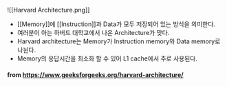 ![[Harvard Architecture.png]]
- [[Memory]]에 [[Instruction]]과 Data가 모두 저장되어 있는 방식을 의미한다.
- 여러분이 아는 하버드 대학교에서 나온 Architecture가 맞다.
- Harvard architecture는 Memory가 Instruction memory와 Data memory로 나뉜다.
- Memory의 응답시간을 최소화 할 수 있어 L1 cache에서 주로 사용된다.

#### from https://www.geeksforgeeks.org/harvard-architecture/